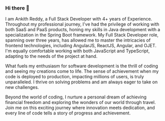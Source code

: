 ### Hi there 👋

I am Ankith Reddy, a Full Stack Developer with 4+ years of Experience. Throughout my professional journey, I've had the privilege of working with both SaaS and PaaS products, honing my skills in Java development with a specialization in the Spring Boot framework. My Full Stack Developer role, spanning over three years, has allowed me to master the intricacies of frontend technologies, including AngularJS, ReactJS, Angular, and OJET. I'm equally comfortable working with both JavaScript and TypeScript, adapting to the needs of the project at hand.

What fuels my enthusiasm for software development is the thrill of coding and seeing my creations come to life. The sense of achievement when my code is deployed to production, impacting millions of users, is truly unparalleled. I thrive on solving problems and am always eager to take on new challenges.

Beyond the world of coding, I nurture a personal dream of achieving financial freedom and exploring the wonders of our world through travel. Join me on this exciting journey where innovation meets dedication, and every line of code tells a story of progress and achievement.

<!--
**ankith10ar/ankith10ar** is a ✨ _special_ ✨ repository because its `README.md` (this file) appears on your GitHub profile.

Here are some ideas to get you started:

- 🔭 I’m currently working on ...
- 🌱 I’m currently learning ...
- 👯 I’m looking to collaborate on ...
- 🤔 I’m looking for help with ...
- 💬 Ask me about ...
- 📫 How to reach me: ...
- 😄 Pronouns: ...
- ⚡ Fun fact: ...
-->
